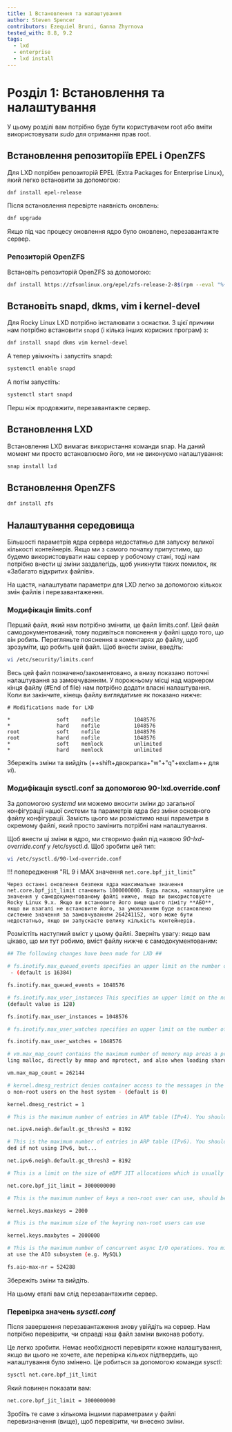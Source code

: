 ```yaml
---
title: 1 Встановлення та налаштування
author: Steven Spencer
contributors: Ezequiel Bruni, Ganna Zhyrnova
tested_with: 8.8, 9.2
tags:
  - lxd
  - enterprise
  - lxd install
---
```


# Розділ 1: Встановлення та налаштування

У цьому розділі вам потрібно буде бути користувачем root або вміти використовувати *sudo* для отримання прав root.

## Встановлення репозиторіїв EPEL і OpenZFS

Для LXD потрібен репозиторій EPEL (Extra Packages for Enterprise Linux), який легко встановити за допомогою:

```bash
dnf install epel-release
```

Після встановлення перевірте наявність оновлень:

```bash
dnf upgrade
```

Якщо під час процесу оновлення ядро було оновлено, перезавантажте сервер.

### Репозиторій OpenZFS

Встановіть репозиторій OpenZFS за допомогою:

```bash
dnf install https://zfsonlinux.org/epel/zfs-release-2-8$(rpm --eval "%{dist}").noarch.rpm
```

## Встановіть snapd, dkms, vim і kernel-devel

Для Rocky Linux LXD потрібно інсталювати з оснастки. З цієї причини нам потрібно встановити `snapd` (і кілька інших корисних програм) з:

```bash
dnf install snapd dkms vim kernel-devel
```

А тепер увімкніть і запустіть snapd:

```bash
systemctl enable snapd
```

А потім запустіть:

```bash
systemctl start snapd
```

Перш ніж продовжити, перезавантажте сервер.

## Встановлення LXD

Встановлення LXD вимагає використання команди snap. На даний момент ми просто встановлюємо його, ми не виконуємо налаштування:

```bash
snap install lxd
```

## Встановлення OpenZFS

```bash
dnf install zfs
```

## Налаштування середовища

Більшості параметрів ядра сервера недостатньо для запуску великої кількості контейнерів. Якщо ми з самого початку припустимо, що будемо використовувати наш сервер у робочому стані, тоді нам потрібно внести ці зміни заздалегідь, щоб уникнути таких помилок, як «Забагато відкритих файлів».

На щастя, налаштувати параметри для LXD легко за допомогою кількох змін файлів і перезавантаження.

### Модифікація limits.conf

Перший файл, який нам потрібно змінити, це файл limits.conf. Цей файл самодокументований, тому подивіться пояснення у файлі щодо того, що він робить. Перегляньте пояснення в коментарях до файлу, щоб зрозуміти, що робить цей файл. Щоб внести зміни, введіть:

```bash
vi /etc/security/limits.conf
```

Весь цей файл позначено/закоментовано, а внизу показано поточні налаштування за замовчуванням. У порожньому місці над маркером кінця файлу (#End of file) нам потрібно додати власні налаштування. Коли ви закінчите, кінець файлу виглядатиме як показано нижче:

```text
# Modifications made for LXD

*               soft    nofile           1048576
*               hard    nofile           1048576
root            soft    nofile           1048576
root            hard    nofile           1048576
*               soft    memlock          unlimited
*               hard    memlock          unlimited
```

Збережіть зміни та вийдіть (++shift+двокрапка+"w"+"q"+exclam++ для *vi*).

### Модифікація sysctl.conf за допомогою 90-lxd.override.conf

За допомогою *systemd* ми можемо вносити зміни до загальної конфігурації нашої системи та параметрів ядра *без* зміни основного файлу конфігурації. Замість цього ми розмістимо наші параметри в окремому файлі, який просто замінить потрібні нам налаштування.

Щоб внести ці зміни в ядро, ми створимо файл під назвою _90-lxd-override.conf_ у /etc/sysctl.d. Щоб зробити цей тип:

```bash
vi /etc/sysctl.d/90-lxd-override.conf
```

!!! попередження "RL 9 і MAX значення `net.core.bpf_jit_limit`"

    Через останні оновлення безпеки ядра максимальне значення net.core.bpf_jit_limit становить 1000000000. Будь ласка, налаштуйте це значення у самодокументованому файлі нижче, якщо ви використовуєте Rocky Linux 9.x. Якщо ви встановите його вище цього ліміту **АБО**, якщо ви взагалі не встановите його, за умовчанням буде встановлено системне значення за замовчуванням 264241152, чого може бути недостатньо, якщо ви запускаєте велику кількість контейнерів.

Розмістіть наступний вміст у цьому файлі. Зверніть увагу: якщо вам цікаво, що ми тут робимо, вміст файлу нижче є самодокументованим:

```bash
## The following changes have been made for LXD ##

# fs.inotify.max_queued_events specifies an upper limit on the number of events that can be queued to the corresponding inotify instance
 - (default is 16384)

fs.inotify.max_queued_events = 1048576

# fs.inotify.max_user_instances This specifies an upper limit on the number of inotify instances that can be created per real user ID -
(default value is 128)

fs.inotify.max_user_instances = 1048576

# fs.inotify.max_user_watches specifies an upper limit on the number of watches that can be created per real user ID - (default is 8192)

fs.inotify.max_user_watches = 1048576

# vm.max_map_count contains the maximum number of memory map areas a process may have. Memory map areas are used as a side-effect of cal
ling malloc, directly by mmap and mprotect, and also when loading shared libraries - (default is 65530)

vm.max_map_count = 262144

# kernel.dmesg_restrict denies container access to the messages in the kernel ring buffer. Please note that this also will deny access t
o non-root users on the host system - (default is 0)

kernel.dmesg_restrict = 1

# This is the maximum number of entries in ARP table (IPv4). You should increase this if you create over 1024 containers.

net.ipv4.neigh.default.gc_thresh3 = 8192

# This is the maximum number of entries in ARP table (IPv6). You should increase this if you plan to create over 1024 containers.Not nee
ded if not using IPv6, but...

net.ipv6.neigh.default.gc_thresh3 = 8192

# This is a limit on the size of eBPF JIT allocations which is usually set to PAGE_SIZE * 40000. Set this to 1000000000 if you are running Rocky Linux 9.x

net.core.bpf_jit_limit = 3000000000

# This is the maximum number of keys a non-root user can use, should be higher than the number of containers

kernel.keys.maxkeys = 2000

# This is the maximum size of the keyring non-root users can use

kernel.keys.maxbytes = 2000000

# This is the maximum number of concurrent async I/O operations. You might need to increase it further if you have a lot of workloads th
at use the AIO subsystem (e.g. MySQL)

fs.aio-max-nr = 524288
```

Збережіть зміни та вийдіть.

На цьому етапі вам слід перезавантажити сервер.

### Перевірка значень *sysctl.conf*

Після завершення перезавантаження знову увійдіть на сервер. Нам потрібно перевірити, чи справді наш файл заміни виконав роботу.

Це легко зробити. Немає необхідності перевіряти кожне налаштування, якщо ви цього не хочете, але перевірка кількох підтвердить, що налаштування було змінено. Це робиться за допомогою команди _sysctl_:

```bash
sysctl net.core.bpf_jit_limit
```

Який повинен показати вам:

```bash
net.core.bpf_jit_limit = 3000000000
```

Зробіть те саме з кількома іншими параметрами у файлі перевизначення (вище), щоб перевірити, чи внесено зміни.
